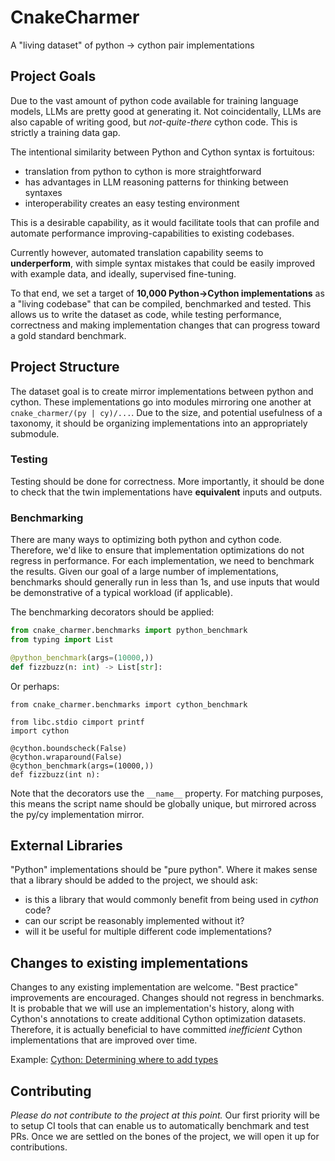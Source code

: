 # CnakeCharmer

A "living dataset" of python -> cython pair implementations


## Project Goals

Due to the vast amount of python code available for training language models,
LLMs are pretty good at generating it. Not coincidentally, LLMs are also capable
of writing good, but *not-quite-there* cython code. This is strictly a training data
gap.

The intentional similarity between Python and Cython syntax is fortuitous:
- translation from python to cython is more straightforward
- has advantages in LLM reasoning patterns for thinking between syntaxes
- interoperability creates an easy testing environment

This is a desirable capability, as it would facilitate tools that can
profile and automate performance improving-capabilities to existing codebases.

Currently however, automated translation capability seems to **underperform**, with simple syntax mistakes that
could be easily improved with example data, and ideally, supervised fine-tuning.

To that end, we set a target of **10,000 Python->Cython implementations** as a "living codebase" that can be
compiled, benchmarked and tested. This allows us to write the dataset as code, while testing performance,
correctness and making implementation changes that can progress toward a gold standard benchmark.

## Project Structure

The dataset goal is to create mirror implementations between python and cython. These implementations go into
modules mirroring one another at `cnake_charmer/(py | cy)/...`. Due to the size, and potential usefulness of a
taxonomy, it should be organizing implementations into an appropriately submodule.

### Testing

Testing should be done for correctness. More importantly, it should be done to check that the twin implementations have
**equivalent** inputs and outputs.

### Benchmarking

There are many ways to optimizing both python and cython code. Therefore, we'd like to ensure that implementation
optimizations do not regress in performance. For each implementation, we need to benchmark the results. Given our
goal of a large number of implementations, benchmarks should generally run in less than 1s, and use inputs
that would be demonstrative of a typical workload (if applicable).

The benchmarking decorators should be applied:
```python
from cnake_charmer.benchmarks import python_benchmark
from typing import List

@python_benchmark(args=(10000,))
def fizzbuzz(n: int) -> List[str]:
```

Or perhaps:
```cython
from cnake_charmer.benchmarks import cython_benchmark

from libc.stdio cimport printf
import cython

@cython.boundscheck(False)
@cython.wraparound(False)
@cython_benchmark(args=(10000,))
def fizzbuzz(int n):
```

Note that the decorators use the `__name__` property. For matching purposes, this means the script name should be
globally unique, but mirrored across the py/cy implementation mirror.


## External Libraries

"Python" implementations should be "pure python". Where it makes sense that a library should be added to the project,
we should ask:

- is this a library that would commonly benefit from being used in *cython* code?
- can our script be reasonably implemented without it?
- will it be useful for multiple different code implementations?

## Changes to existing implementations

Changes to any existing implementation are welcome. "Best practice" improvements are encouraged.
Changes should not regress in benchmarks. It is probable that we will use an implementation's history,
along with Cython's annotations to create additional Cython optimization datasets.
Therefore, it is actually beneficial to have committed *inefficient* Cython implementations that are improved over time.

Example: [Cython: Determining where to add types](https://cython.readthedocs.io/en/latest/src/quickstart/cythonize.html#determining-where-to-add-types)


## Contributing

*Please do not contribute to the project at this point.* Our first priority will be to setup CI tools that
can enable us to automatically benchmark and test PRs. Once we are settled on the bones of the project,
we will open it up for contributions.

